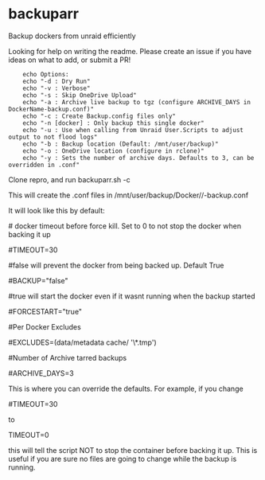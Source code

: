 # backuparr
Backup dockers from unraid efficiently


Looking for help on writing the readme.  Please create an issue if you have ideas on what to add, or submit a PR!

        echo Options:
        echo "-d : Dry Run"
        echo "-v : Verbose"
        echo "-s : Skip OneDrive Upload"
        echo "-a : Archive live backup to tgz (configure ARCHIVE_DAYS in DockerName-backup.conf)"
        echo "-c : Create Backup.config files only"
        echo "-n [docker] : Only backup this single docker"
        echo "-u : Use when calling from Unraid User.Scripts to adjust output to not flood logs"
        echo "-b : Backup location (Default: /mnt/user/backup)"
        echo "-o : OneDrive location (configure in rclone)"
        echo "-y : Sets the number of archive days. Defaults to 3, can be overridden in .conf"


Clone repro, and run backuparr.sh -c

This will create the .conf files in /mnt/user/backup/Docker/<name>/<name>-backup.conf

It will look like this by default:

<p>  # docker timeout before force kill. Set to 0 to not stop the docker when backing it up</p>
<p>  #TIMEOUT=30</p>
<p></p>
<p>  #false will prevent the docker from being backed up. Default True</p>
<p>  #BACKUP="false"</p>
<p></p>
<p>  #true will start the docker even if it wasnt running when the backup started</p>
<p>  #FORCESTART="true"</p>
<p></p>
<p>  #Per Docker Excludes</p>
<p>  #EXCLUDES=(data/metadata cache/ '\*.tmp')</p>
<p></p>
 <p> #Number of Archive tarred backups</p>
 <p> #ARCHIVE_DAYS=3</p>

This is where you can override the defaults.  For example, if you change

  \#TIMEOUT=30

to

  TIMEOUT=0

this will tell the script NOT to stop the container before backing it up.  This is useful if you are sure no files are going to change while the backup is running.

